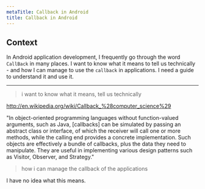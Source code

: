 ```yaml
---
metaTitle: Callback in Android
title: Callback in Android
---
```


## Context

In Android application development, I frequently go through the word `CallBack` in many places. I want to know what it means to tell us technically - and how I can manage to use the `callback` in applications. I need a guide to understand it and use it.



---


> 
> i want to know what it means, tell
>  us technically
> 
> 
> 


<http://en.wikipedia.org/wiki/Callback_%28computer_science%29>


"In object-oriented programming languages without function-valued arguments, such as Java, [callbacks] can be simulated by passing an abstract class or interface, of which the receiver will call one or more methods, while the calling end provides a concrete implementation. Such objects are effectively a bundle of callbacks, plus the data they need to manipulate. They are useful in implementing various design patterns such as Visitor, Observer, and Strategy."



> 
> how i can manage the callback of the
>  applications
> 
> 
> 


I have no idea what this means.


